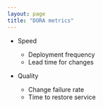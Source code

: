 ```yaml
---
layout: page
title: "DORA metrics"
---
```


* Speed
  * Deployment frequency
  * Lead time for changes

* Quality
  * Change failure rate
  * Time to restore service